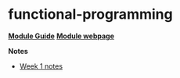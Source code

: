 # functional-programming

**[Module Guide](https://warwick.ac.uk/fac/sci/dcs/teaching/material/cs141/cs141.pdf)**
**[Module webpage](https://warwick.ac.uk/fac/sci/dcs/teaching/material/cs141/)**

**Notes**
- [Week 1 notes](https://github.com/selin-k/functional-programming/blob/main/Week1/Intro.md)
